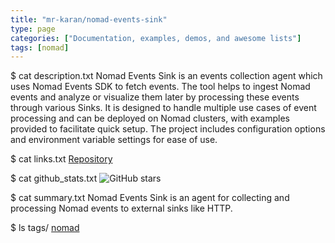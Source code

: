 ```yaml
---
title: "mr-karan/nomad-events-sink"
type: page
categories: ["Documentation, examples, demos, and awesome lists"]
tags: [nomad]
---
```


$ cat description.txt
Nomad Events Sink is an events collection agent which uses Nomad Events SDK to fetch events. The tool helps to ingest Nomad events and analyze or visualize them later by processing these events through various Sinks. It is designed to handle multiple use cases of event processing and can be deployed on Nomad clusters, with examples provided to facilitate quick setup. The project includes configuration options and environment variable settings for ease of use.

$ cat links.txt
[Repository](https://github.com/mr-karan/nomad-events-sink)

$ cat github_stats.txt
![GitHub stars](https://img.shields.io/github/stars/mr-karan/nomad-events-sink?style=social)


$ cat summary.txt
Nomad Events Sink is an agent for collecting and processing Nomad events to external sinks like HTTP.


$ ls tags/
[nomad](/tags/nomad/)
